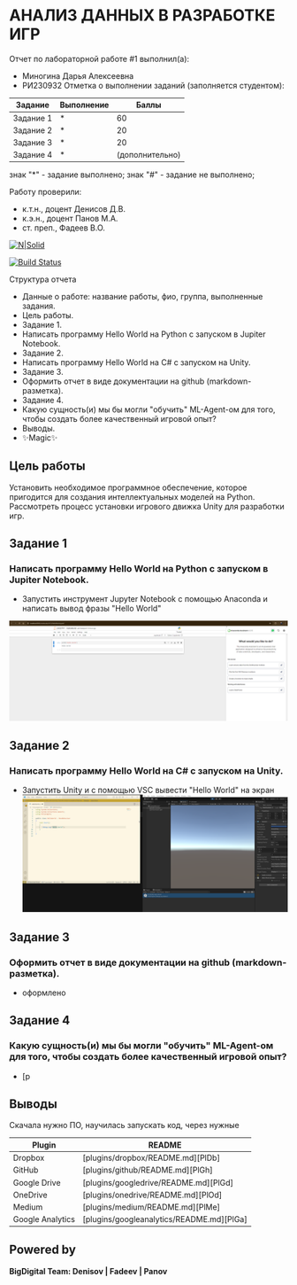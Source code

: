 # АНАЛИЗ ДАННЫХ В РАЗРАБОТКЕ ИГР
Отчет по лабораторной работе #1 выполнил(а):
- Миногина Дарья Алексеевна
- РИ230932
Отметка о выполнении заданий (заполняется студентом):

| Задание | Выполнение | Баллы |
| ------ | ------ | ------ |
| Задание 1 | * | 60 |
| Задание 2 | * | 20 |
| Задание 3 | * | 20 |
| Задание 4 | * |(дополнительно) |

знак "*" - задание выполнено; знак "#" - задание не выполнено;

Работу проверили:
- к.т.н., доцент Денисов Д.В.
- к.э.н., доцент Панов М.А.
- ст. преп., Фадеев В.О.

[![N|Solid](https://cldup.com/dTxpPi9lDf.thumb.png)](https://nodesource.com/products/nsolid)

[![Build Status](https://travis-ci.org/joemccann/dillinger.svg?branch=master)](https://travis-ci.org/joemccann/dillinger)

Структура отчета

- Данные о работе: название работы, фио, группа, выполненные задания.
- Цель работы.
- Задание 1.
- Написать программу Hello World на Python с запуском в Jupiter Notebook.
- Задание 2.
- Написать программу Hello World на C# с запуском на Unity.
- Задание 3.
- Оформить отчет в виде документации на github (markdown-разметка).
- Задание 4.
- Какую сущность(и) мы бы могли "обучить" ML-Agent-ом для того, чтобы создать более качественный игровой опыт?
- Выводы.
- ✨Magic✨

## Цель работы
Установить необходимое программное обеспечение, которое пригодится для создания интеллектуальных моделей на Python. Рассмотреть процесс установки игрового движка Unity для разработки игр.

## Задание 1
### Написать программу Hello World на Python с запуском в Jupiter Notebook.
- Запустить инструмент Jupyter Notebook с помощью Anaconda и написать вывод фразы "Hello World"

![Hello World_jupyter](https://github.com/MidoriKsai/Homework/blob/main/HelloWorld_jupyter.png)


## Задание 2
### Написать программу Hello World на C# с запуском на Unity.
- Запустить Unity и с помощью VSC вывести "Hello World" на экран
![alt text](https://github.com/MidoriKsai/Homework/blob/main/HelloWorld_unity.png)

## Задание 3
### Оформить отчет в виде документации на github (markdown-разметка).

- оформлено

## Задание 4
###  Какую сущность(и) мы бы могли "обучить" ML-Agent-ом для того, чтобы создать более качественный игровой опыт?

- [p



## Выводы

Скачала нужно ПО, научилась запускать код, через нужные 

| Plugin | README |
| ------ | ------ |
| Dropbox | [plugins/dropbox/README.md][PlDb] |
| GitHub | [plugins/github/README.md][PlGh] |
| Google Drive | [plugins/googledrive/README.md][PlGd] |
| OneDrive | [plugins/onedrive/README.md][PlOd] |
| Medium | [plugins/medium/README.md][PlMe] |
| Google Analytics | [plugins/googleanalytics/README.md][PlGa] |

## Powered by

**BigDigital Team: Denisov | Fadeev | Panov**
